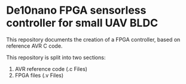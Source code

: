 # De10nano FPGA sensorless controller for small UAV BLDC
This repository documents the creation of a FPGA controller, based on reference AVR C code.

This repository is split into two sections:
1. AVR reference code (.c Files)
2. FPGA files (.v Files)


